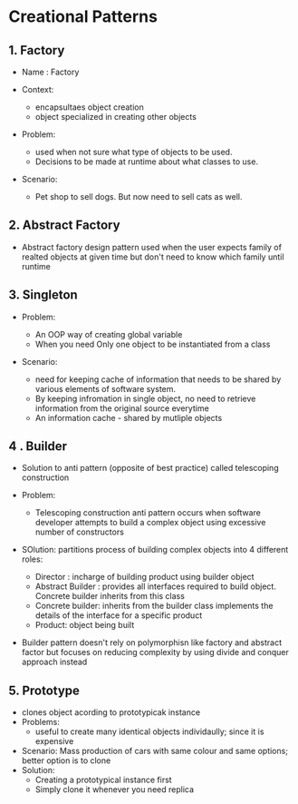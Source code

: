 # Creational Patterns

## 1. Factory

- Name : Factory
- Context:
  - encapsultaes object creation
  - object specialized in creating other objects
- Problem:
  - used when not sure what type of objects to be used.
  - Decisions to be made at runtime about what classes to use.

- Scenario:
  - Pet shop to sell dogs. But now need to sell cats as well. 

## 2. Abstract Factory

- Abstract factory design pattern used when
  the user expects family of realted objects at given time
  but don't need to know which family until runtime


## 3. Singleton

- Problem: 
  - An OOP way of creating global variable
  - When you need Only one object to be instantiated from a class

- Scenario: 
  - need for keeping cache of information that needs to be shared by various 
    elements of software system. 
  - By keeping infromation in single object, no need to retrieve information from the 
    original source everytime
  - An information cache - shared by mutliple objects

## 4 . Builder

- Solution to anti pattern (opposite of best practice) called telescoping construction
- Problem: 
  - Telescoping construction anti pattern occurs when software developer attempts to
    build a complex object using excessive number of constructors

- SOlution: partitions process of building complex objects into 4 different roles:
  - Director : incharge of building product using builder object
  - Abstract Builder : provides all interfaces required to build object. Concrete builder inherits from this class
  - Concrete builder: inherits from the builder class implements the details of the interface for a specific product
  - Product: object being built
- Builder pattern doesn't rely on polymorphisn like factory and abstract factor but
  focuses on reducing complexity by using divide and conquer approach instead

## 5. Prototype

- clones object acording to prototypicak instance
- Problems:
  - useful to create many identical objects individaully; since it is expensive
- Scenario: Mass production of cars with same colour and same options; better option is to clone
- Solution:
  - Creating a prototypical instance first
  - Simply clone it whenever you need replica

